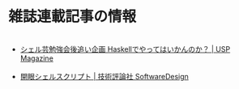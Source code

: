 # 雑誌連載記事の情報
<ul><br />
<li><a href="http://blog.ueda.asia/?page_id=2944" title="Haskellでやってはいかんのか？" target="_blank">シェル芸勉強会後追い企画 Haskellでやってはいかんのか？ | USP Magazine</a></li><br />
<li><a href="http://blog.ueda.asia/?page_id=2949" title="開眼シェルスクリプト | SoftwareDesign" target="_blank">開眼シェルスクリプト | 技術評論社 SoftwareDesign</a></li><br />
</ul><br />

